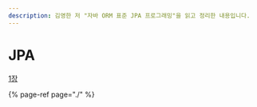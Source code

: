 ```yaml
---
description: 김영한 저 "자바 ORM 표준 JPA 프로그래밍"을 읽고 정리한 내용입니다.
---
```


# JPA

[1장 ](https://foflzla12.gitbook.io/larrykim-blog/2020/jpa/03-jpa)

{% page-ref page="./" %}



